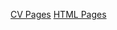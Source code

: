 [CV Pages](https://pashabelarus.github.io/rsschool-cv/cv)
[HTML Pages](https://pashabelarus.github.io/rsschool-cv)
